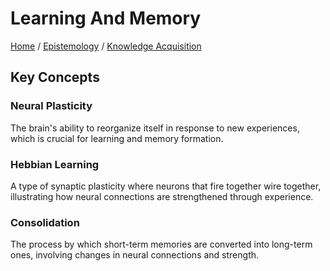 # Learning And Memory

[Home](../../../../README.md) / [Epistemology](../../../../epistemology/README.md) / [Knowledge Acquisition](../../../epistemology/knowledge_acquisition/README.md)

## Key Concepts

### Neural Plasticity

The brain's ability to reorganize itself in response to new experiences, which is crucial for learning and memory formation.

### Hebbian Learning

A type of synaptic plasticity where neurons that fire together wire together, illustrating how neural connections are strengthened through experience.

### Consolidation

The process by which short-term memories are converted into long-term ones, involving changes in neural connections and strength.

